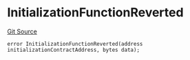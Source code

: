 # InitializationFunctionReverted
[Git Source](https://github.com/thrackle-io/rules-engine/blob/9f8d8e88474215a5428a3c0196051d47d58e8650/src/client/token/handler/diamond/HandlerDiamondLib.sol)


```solidity
error InitializationFunctionReverted(address initializationContractAddress, bytes data);
```

